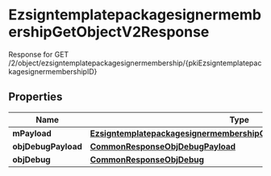 

# EzsigntemplatepackagesignermembershipGetObjectV2Response

Response for GET /2/object/ezsigntemplatepackagesignermembership/{pkiEzsigntemplatepackagesignermembershipID}

## Properties

| Name | Type | Description | Notes |
|------------ | ------------- | ------------- | -------------|
|**mPayload** | [**EzsigntemplatepackagesignermembershipGetObjectV2ResponseMPayload**](EzsigntemplatepackagesignermembershipGetObjectV2ResponseMPayload.md) |  |  |
|**objDebugPayload** | [**CommonResponseObjDebugPayload**](CommonResponseObjDebugPayload.md) |  |  [optional] |
|**objDebug** | [**CommonResponseObjDebug**](CommonResponseObjDebug.md) |  |  [optional] |



